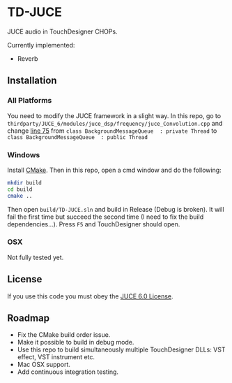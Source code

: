 # TD-JUCE
JUCE audio in TouchDesigner CHOPs.

Currently implemented:

* Reverb

## Installation

### All Platforms

You need to modify the JUCE framework in a slight way. In this repo, go to `thirdparty/JUCE_6/modules/juce_dsp/frequency/juce_Convolution.cpp` and change [line 75](https://github.com/juce-framework/JUCE/blob/a30f7357863a7d480a771e069abf56909cdf0e13/modules/juce_dsp/frequency/juce_Convolution.cpp#L75) from `class BackgroundMessageQueue  : private Thread` to `class BackgroundMessageQueue  : public Thread`

### Windows

Install [CMake](https://cmake.org/download/). Then in this repo, open a cmd window and do the following:

```bash
mkdir build
cd build
cmake ..
```

Then open `build/TD-JUCE.sln` and build in Release (Debug is broken). It will fail the first time but succeed the second time (I need to fix the build dependencies...). Press `F5` and TouchDesigner should open.

### OSX

Not fully tested yet.

## License

If you use this code you must obey the [JUCE 6.0 License](https://github.com/juce-framework/JUCE/blob/master/LICENSE.md).

## Roadmap

* Fix the CMake build order issue.
* Make it possible to build in debug mode.
* Use this repo to build simultaneously multiple TouchDesigner DLLs: VST effect, VST instrument etc.
* Mac OSX support.
* Add continuous integration testing.
